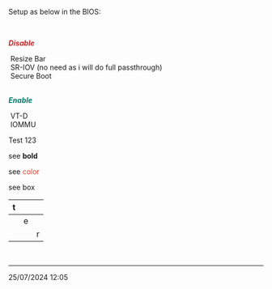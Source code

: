 <p>Setup as below in the BIOS:</p>
<p>&nbsp;</p>
<p><span style="color:#c62828;"><i><strong>Disable</strong></i></span></p>
<p>&nbsp;Resize Bar<br>&nbsp;SR-IOV (no need as i will do full passthrough)<br>&nbsp;Secure Boot</p>
<p><br><span style="color:#00796b;"><i><strong>Enable</strong></i></span></p>
<p>&nbsp;VT-D<br>&nbsp;IOMMU</p>


Test 123

see **bold**

see <span style="color: #e03e2d;">color</span>

see box

| t   |     |     |
| --- | --- | --- |
|     | e   |     |
|     |     | r   |

&nbsp;

* * *

25/07/2024 12:05
